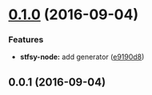 <a name="0.1.0"></a>
# [0.1.0](https://github.com/stfsy/generator-stfsy-node/compare/v0.0.1...v0.1.0) (2016-09-04)


### Features

* **stfsy-node:** add generator ([e9190d8](https://github.com/stfsy/generator-stfsy-node/commit/e9190d8))



<a name="0.0.1"></a>
## 0.0.1 (2016-09-04)



